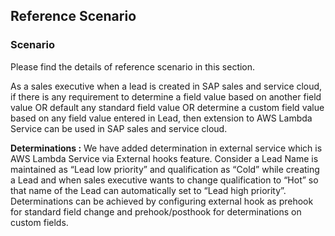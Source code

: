 ## Reference Scenario
### Scenario
Please find the details of reference scenario in this section.

As a sales executive when a lead is created in SAP sales and service cloud, if there is any requirement to determine a field value based on another field value OR default any standard field value OR determine a custom field value based on any field value entered in Lead, then extension to AWS Lambda Service can be used in SAP sales and service cloud.

**Determinations :** We have added determination in external service which is AWS Lambda Service via External hooks feature. Consider a Lead Name is maintained as “Lead low priority” and qualification as “Cold” while creating a Lead and when sales executive wants to change qualification to “Hot” so that name of the Lead can automatically set to “Lead high priority”. Determinations can be achieved by configuring external hook as prehook for standard field change and prehook/posthook for determinations on custom fields.
